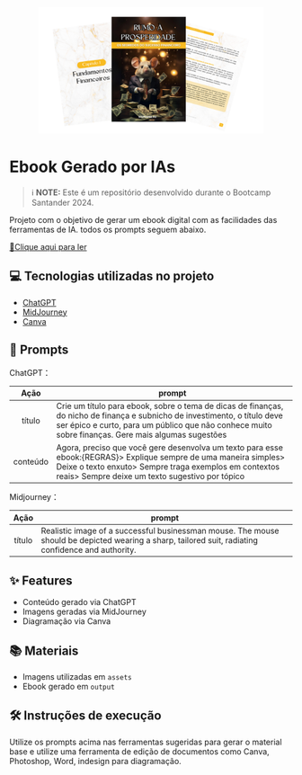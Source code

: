 
<p align="center">
<img 
    src="./assets/cover.png"
    width="400"  
/>
</p>

# Ebook Gerado por IAs


 > ℹ️ **NOTE:** Este é um repositório desenvolvido durante o Bootcamp Santander 2024.

Projeto com o objetivo de gerar um ebook digital com as facilidades das ferramentas de IA. todos os prompts
seguem abaixo.

<a href="https://github.com/StephanieLimaHo/Ebook-AI-Prompts/blob/main/output/ebook.pdf" title="View PDF now"> 📕Clique aqui para ler</a>

## 💻 Tecnologias utilizadas no projeto

- [ChatGPT](https://chat.openai.com/) 
- [MidJourney](https://www.midjourney.com/app/)
- [Canva](https://www.canva.com/)

## 🧠 Prompts


ChatGPT：

|   Ação   | prompt                                                                                                                                                                                                                                                                         |
| :------: | ------------------------------------------------------------------------------------------------------------------------------------------------------------------------------------------------------------------------------------------------------------------------------ |
|  título  | Crie um título para ebook, sobre o tema de dicas de finanças, do nicho de finança e subnicho de investimento, o título deve ser épico e curto, para um público que não conhece muito sobre finanças. Gere mais algumas sugestões |
| conteúdo | Agora, preciso que você gere desenvolva um texto para esse ebook:{REGRAS}> Explique sempre de uma maneira simples> Deixe o texto enxuto> Sempre traga exemplos em contextos reais> Sempre deixe um texto sugestivo por tópico |

Midjourney：

|  Ação  | prompt                                                                                 |
| :----: | -------------------------------------------------------------------------------------- |
| título | Realistic image of a successful businessman mouse. The mouse should be depicted wearing a sharp, tailored suit, radiating confidence and authority.|

## ✨ Features

- Conteúdo gerado via ChatGPT
- Imagens geradas via MidJourney
- Diagramação via Canva

## 📚 Materiais

- Imagens utilizadas em `assets`
- Ebook gerado em `output`

## 🛠️ Instruções de execução

Utilize os prompts acima nas ferramentas sugeridas para gerar o material base e utilize uma ferramenta de edição de documentos como Canva, Photoshop, Word, indesign para diagramação.
